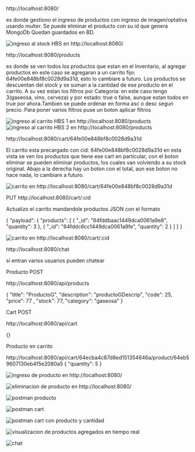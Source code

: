 http://localhost:8080/

es donde gestiono el ingreso de productos con ingreso de imagen/optativa usando multer. Se puede eliminar el producto con su id que genera MongoDb 
Quedan guardados en BD.

![ingreso al stock HBS en http://localhost:8080/](src/public/prints/ingreso%20hbs.jpg)

http://localhost:8080/products

es donde se ven todos los productos que estan en el Inventario, al agregar productos en este caso se agregaran a un carrito fijo: 64fe00e848bf8c0028d9a31d, esto lo cambiare a futuro. Los productos se descuentan del stock y se suman a la cantidad de ese producto en el carrito. A su vez estan los filtros por Categoria: en este caso tengo 3(gaseosa, vino, cerveza) y por estado: true o false, aunque estan todos en true por ahora.Tambien se puede ordenar en forma asc o desc segun precio. Para poner varios filtros puse un boton aplicar filtros

![ingreso al carrito HBS 1 en http://localhost:8080/products](src/public/prints/stock%20hbs1.jpg)
![ingreso al carrito HBS 2 en http://localhost:8080/products](src/public/prints/stock%20hbs2.jpg)

http://localhost:8080/cart/64fe00e848bf8c0028d9a31d

El carrito esta precargado con cid: 64fe00e848bf8c0028d9a31d en esta vista se ven los productos que tiene ese cart en particular, con el boton eliminar se pueden eliminar productos, los cuales van volviendo a su stock original. Abajo a la derecha hay un boton con el total, aun ese boton no hace nada, lo cambiare a futuro.

![carrito en http://localhost:8080/cart/64fe00e848bf8c0028d9a31d](src/public/prints/cart.jpg)

PUT http://localhost:8080/cart/:cid

Actualizo el carrito mandandole productos JSON con el formato

{
    "payload": {
        "products": [
           {
                "_id": "64fddbaac1449dca0061a9e8",
                "quantity": 3
            },
            {
                "_id": "64fddc6cc1449dca0061a9fe",
                "quantity": 2
            }
        ]
    }
}

![carrito en http://localhost:8080/cart/:cid](src/public/prints/put%20api-cart-cid.jpg)

http://localhost:8080/chat

si entran varios usuarios pueden chatear

Producto POST

http://localhost:8080/api/products

{
    "title": "ProductoG",
    "description": "productoGDescrip",
    "code": 25,
    "price": 77 ,
    "stock": 77,
    "category": "gaseosa"
}

Cart POST

http://localhost:8080/api/cart

{}

Producto en carrito

http://localhost:8080/api/cart/64ecba4c87d8ed151354846a/product/64eb59607130eb4f5e2080a5
{
  "quantity": 5
}


![ingreso de producto en http://localhost:8080/](src/public/prints/localhost%20de%20ingreso.jpg)

![eliminacion de producto en http://localhost:8080/](src/public/prints/localhost%20de%20eliminacion.jpg)

![postman producto](src/public/prints/postProduct.jpgg)

![postman cart](src/public/prints/postCart.jpg)

![postman cart con producto y cantidad](src/public/prints/postCartProduct.jpg)

![visualizacion de productos agregados en tiempo real](src/public/prints/localhost%208080%20realtimeproducts.jpg)

![chat](src/public/prints/chat%20.jpg)
